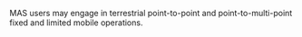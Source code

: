 MAS users may engage in terrestrial point-to-point and point-to-multi-point fixed and limited mobile operations.

